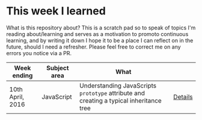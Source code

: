 # This week I learned

What is this repository about? This is a scratch pad so to speak of topics I'm reading about/learning and serves as a motivation to promoto continuous learning, and by writing it down I hope it to be a place I can reflect on in the future, should I need a refresher. Please feel free to correct me on any errors you notice via a PR.

| Week ending     | Subject area | What      |    |
|-----------------|--------------|--------   |---------  |
|10th April, 2016 | JavaScript   | Understanding JavaScripts `prototype` attribute and creating a typical inheritance tree | [Details](https://github.com/tschf/twil/tree/master/assets/20160410-js-proto/) |
